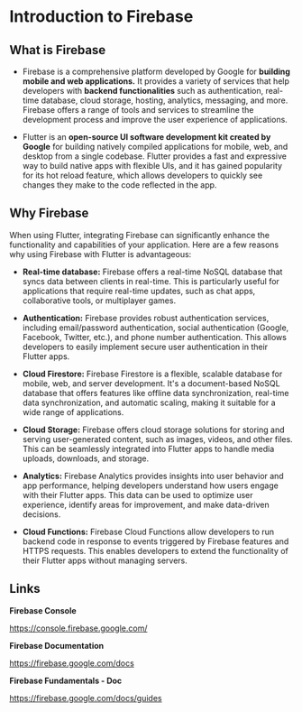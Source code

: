 # Introduction to Firebase

## What is Firebase  
  - Firebase is a comprehensive platform developed by Google for **building mobile and web applications.** It provides a variety of services that help developers with **backend functionalities** such as authentication, real-time database, cloud storage, hosting, analytics, messaging, and more. Firebase offers a range of tools and services to streamline the development process and improve the user experience of applications.

  - Flutter is an **open-source UI software development kit created by Google** for building natively compiled applications for mobile, web, and desktop from a single codebase. Flutter provides a fast and expressive way to build native apps with flexible UIs, and it has gained popularity for its hot reload feature, which allows developers to quickly see changes they make to the code reflected in the app.

    
## Why Firebase
When using Flutter, integrating Firebase can significantly enhance the functionality and capabilities of your application. Here are a few reasons why using Firebase with Flutter is advantageous:

  - **Real-time database:** Firebase offers a real-time NoSQL database that syncs data between clients in real-time. This is particularly useful for applications that require real-time updates, such as chat apps, collaborative tools, or multiplayer games.

  - **Authentication:** Firebase provides robust authentication services, including email/password authentication, social authentication (Google, Facebook, Twitter, etc.), and phone number authentication. This allows developers to easily implement secure user authentication in their Flutter apps.

  - **Cloud Firestore:** Firebase Firestore is a flexible, scalable database for mobile, web, and server development. It's a document-based NoSQL database that offers features like offline data synchronization, real-time data synchronization, and automatic scaling, making it suitable for a wide range of applications.

  - **Cloud Storage:** Firebase offers cloud storage solutions for storing and serving user-generated content, such as images, videos, and other files. This can be seamlessly integrated into Flutter apps to handle media uploads, downloads, and storage.

  - **Analytics:** Firebase Analytics provides insights into user behavior and app performance, helping developers understand how users engage with their Flutter apps. This data can be used to optimize user experience, identify areas for improvement, and make data-driven decisions.

  - **Cloud Functions:** Firebase Cloud Functions allow developers to run backend code in response to events triggered by Firebase features and HTTPS requests. This enables developers to extend the functionality of their Flutter apps without managing servers.

## Links

**Firebase Console**

https://console.firebase.google.com/

**Firebase Documentation**

https://firebase.google.com/docs

**Firebase Fundamentals - Doc**

https://firebase.google.com/docs/guides



